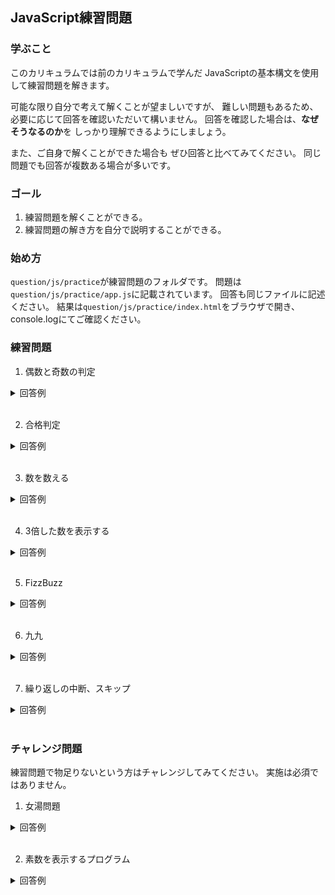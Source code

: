 ## JavaScript練習問題

### 学ぶこと
このカリキュラムでは前のカリキュラムで学んだ
JavaScriptの基本構文を使用して練習問題を解きます。

可能な限り自分で考えて解くことが望ましいですが、
難しい問題もあるため、
必要に応じて回答を確認いただいて構いません。
回答を確認した場合は、**なぜそうなるのか**を
しっかり理解できるようにしましょう。

また、ご自身で解くことができた場合も
ぜひ回答と比べてみてください。
同じ問題でも回答が複数ある場合が多いです。

### ゴール
1. 練習問題を解くことができる。
2. 練習問題の解き方を自分で説明することができる。

### 始め方
`question/js/practice`が練習問題のフォルダです。
問題は`question/js/practice/app.js`に記載されています。
回答も同じファイルに記述ください。
結果は`question/js/practice/index.html`をブラウザで開き、
console.logにてご確認ください。

### 練習問題
1. 偶数と奇数の判定

<details><summary>回答例</summary>
<div>

```JavaScript
//if文
let i = 2;
if (i % 2 === 0) {
    console.log(`${i}は偶数です`);
} else {
    console.log(`${i}は奇数です`);
}

//Switch文
switch (i % 2 === 0) {
    case true:
        console.log(i + 'は偶数です');
        break;
    default:
        console.log(i +  'は奇数です');
        break;
}

```

</div>
</details>
<br>


2. 合格判定
<details><summary>回答例</summary>
<div>

```JavaScript
let math = 50;
let english = 100;
let total = math + english;
if (math >= 60 && english >= 60 && total >= 140) {
  console.log('合格');
} else {
  console.log('不合格');
}
```

</div>
</details>
<br>

3. 数を数える
<details><summary>回答例</summary>
<div>

```JavaScript
let res = 0;
let numbers = [1, 3, 4, 5, 8, 9, 3, 3];
for (let number of numbers) {
    if (number === 3) {
        res++;
    }
}
console.log(res);
```

</div>
</details>
<br>

4. 3倍した数を表示する
<details><summary>回答例</summary>
<div>

```JavaScript
for (let i = 1; i <= 10; i++) {
    console.log(i * 3);
}
```

</div>
</details>
<br>

5. FizzBuzz
<details><summary>回答例</summary>
<div>

```JavaScript
for (let i = 1; i <= 100; i++) {
  if (i % 5 === 0 && i % 3 === 0) {
    console.log('FizzBuzz');
  } else if (i % 5 === 0) {
    console.log('Buzz');
  } else if (i % 3 === 0) {
    console.log('Fizz');
  } else {
    console.log(i);
  }
}
```

</div>
</details>
<br>

6. 九九
<details><summary>回答例</summary>
<div>

```JavaScript
for (let i = 1; i <= 9; i++) {
  for (let j = 1; j <= 9; j++) {
    let res = i * j;
    console.log(res);
  }
}
```

</div>
</details>
<br>

7. 繰り返しの中断、スキップ
<details><summary>回答例</summary>
<div>

```JavaScript
for (let i = 1; i <= 9; i++) {
  for (let j = 1; j <= 9; j++) {
    let res = i * j;
    if (res >= 30) {
      continue;
    }
    console.log(res);
  }
}
```

</div>
</details>
<br>

### チャレンジ問題
練習問題で物足りないという方はチャレンジしてみてください。
実施は必須ではありません。

1. 女湯問題
<details><summary>回答例</summary>
<div>

```JavaScript
let customer = {age: 28, gender: 'male'};

if (customer['gender'] === 'female')  {
  console.log('入れます');
} else {
  if (customer['age'] <= 3) {
    console.log('入れます');
  } else {
    console.log('入れません');
  }
}
```

</div>
</details>
<br>

2. 素数を表示するプログラム
<details><summary>回答例</summary>
<div>

```JavaScript
for (let i = 2; i < 100; i++) {
  for (let j = 2; j <= i; j++) {
    if (i % j === 0 && j < i) {
      break;
    } 

    if (i === j) {
      console.log(i);
    }
  }
}

/**
 * 問題の解き方は複数あり、この解き方も改善の余地があります。
 * 偶数の場合は2で割り切れるので素数にならない(2は除く)
 * 割る数が割られる数の半分以上になった場合は割り切れないので判定不要など
 */
```

</div>
</details>
<br>